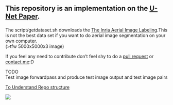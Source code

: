 ## <p>This repository is an implementation on the <a href="https://arxiv.org/abs/1505.04597">U-Net Paper</a>.<br>
The script/getdataset.sh downloads the <a href="https://project.inria.fr/aerialimagelabeling/">The Inria Aerial Image Labeling</a>.This is not the best data set if you want to do aerial image segmentation on your own computer.<br>
(&gt;tfw 5000x5000x3 image)</p>
<p>If you feel any need to contribute don’t feel shy to do a <a href="https://github.com/madhavkhoslaa/U-Net-Segmentation/pulls">pull request</a> or <a href="mailto:madhavkhosla@cock.li">contact me</a>:D</p>
<p>TODO<br>
Test image forwardpass and produce test image output and test image pairs</p>


 <a href="https://veniversum.me/git-visualizer/?owner=madhavkhoslaa&repo=Pytorch-U-Net-Segmentation">To Understand Repo structure</a>
 
![](https://imgur.com/a/KseypbS  )

